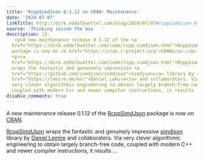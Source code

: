 ```yaml
---
title: 'RcppSimdJson 0.1.12 on CRAN: Maintenance'
date: '2024-07-07'
linkTitle: http://dirk.eddelbuettel.com/blog/2024/07/07#rcppsimdjson_0.1.12
source: 'Thinking inside the box   '
description: |2-
   <p>A new maintenance release 0.1.12 of the <a
  href="https://dirk.eddelbuettel.com/code/rcpp.simdjson.html">RcppSimdJson</a>
  package is now on <a href="https://cran.r-project.org">CRAN</a>.</p>
  <p><a
  href="https://dirk.eddelbuettel.com/code/rcpp.simdjson.html">RcppSimdJson</a>
  wraps the fantastic and genuinely impressive <a
  href="https://github.com/simdjson/simdjson">simdjson</a> library by <a
  href="https://lemire.me/en/">Daniel Lemire</a> and collaborators. Via
  very clever algorithmic engineering to obtain largely branch-free code,
  coupled with modern C++ and newer compiler instructions, it results ...
disable_comments: true
---
```

 <p>A new maintenance release 0.1.12 of the <a
href="https://dirk.eddelbuettel.com/code/rcpp.simdjson.html">RcppSimdJson</a>
package is now on <a href="https://cran.r-project.org">CRAN</a>.</p>
<p><a
href="https://dirk.eddelbuettel.com/code/rcpp.simdjson.html">RcppSimdJson</a>
wraps the fantastic and genuinely impressive <a
href="https://github.com/simdjson/simdjson">simdjson</a> library by <a
href="https://lemire.me/en/">Daniel Lemire</a> and collaborators. Via
very clever algorithmic engineering to obtain largely branch-free code,
coupled with modern C++ and newer compiler instructions, it results ...